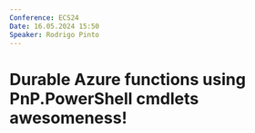 ```yaml
---
Conference: ECS24
Date: 16.05.2024 15:50
Speaker: Rodrigo Pinto
---
```


# Durable Azure functions using PnP.PowerShell cmdlets awesomeness!
